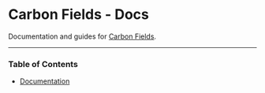 Carbon Fields - Docs
====================

Documentation and guides for [Carbon Fields](http://carbonfields.net/).

---

### Table of Contents

* [Documentation](https://github.com/htmlburger/carbon-fields-docs/blob/master/documentation/)